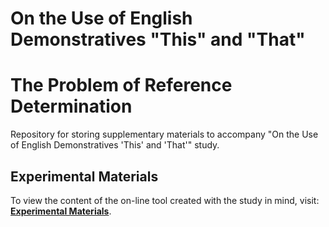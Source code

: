# On the Use of English Demonstratives "This" and "That"
# The Problem of Reference Determination
Repository for storing supplementary materials to accompany "On the Use of English Demonstratives 'This' and 'That'" study.

## Experimental Materials
To view the content of the on-line tool created with the study in mind, visit: [**Experimental Materials**](https://github.com/DominikDziedzic/IntuitionGenerationProject/blob/main/List%20of%20References%20-%20Towards%20a%20Model%20of%20Intuition%20Generation.pdf).
